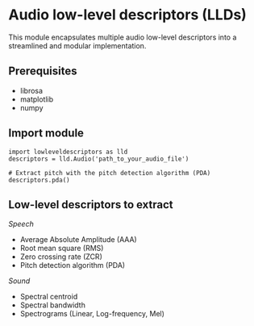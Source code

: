 # Audio low-level descriptors (LLDs)

This module encapsulates multiple audio low-level descriptors into a streamlined and modular implementation.

## Prerequisites

- librosa
- matplotlib
- numpy

## Import module

```
import lowleveldescriptors as lld
descriptors = lld.Audio('path_to_your_audio_file')

# Extract pitch with the pitch detection algorithm (PDA)
descriptors.pda()
```

## Low-level descriptors to extract

*Speech*
- Average Absolute Amplitude (AAA)
- Root mean square (RMS)
- Zero crossing rate (ZCR)
- Pitch detection algorithm (PDA)

*Sound*
- Spectral centroid
- Spectral bandwidth
- Spectrograms (Linear, Log-frequency, Mel)

